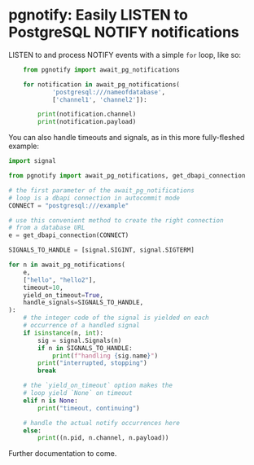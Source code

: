 # pgnotify: Easily LISTEN to PostgreSQL NOTIFY notifications

LISTEN to and process NOTIFY events with a simple `for` loop, like so:

```python
    from pgnotify import await_pg_notifications

    for notification in await_pg_notifications(
            'postgresql:///nameofdatabase',
            ['channel1', 'channel2']):

        print(notification.channel)
        print(notification.payload)
```

You can also handle timeouts and signals, as in this more fully-fleshed example:

```python
import signal

from pgnotify import await_pg_notifications, get_dbapi_connection

# the first parameter of the await_pg_notifications
# loop is a dbapi connection in autocommit mode
CONNECT = "postgresql:///example"

# use this convenient method to create the right connection
# from a database URL
e = get_dbapi_connection(CONNECT)

SIGNALS_TO_HANDLE = [signal.SIGINT, signal.SIGTERM]

for n in await_pg_notifications(
    e,
    ["hello", "hello2"],
    timeout=10,
    yield_on_timeout=True,
    handle_signals=SIGNALS_TO_HANDLE,
):
    # the integer code of the signal is yielded on each
    # occurrence of a handled signal
    if isinstance(n, int):
        sig = signal.Signals(n)
        if n in SIGNALS_TO_HANDLE:
            print(f"handling {sig.name}")
        print("interrupted, stopping")
        break

    # the `yield_on_timeout` option makes the
    # loop yield `None` on timeout
    elif n is None:
        print("timeout, continuing")

    # handle the actual notify occurrences here
    else:
        print((n.pid, n.channel, n.payload))
```

Further documentation to come.
